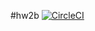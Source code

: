 #hw2b
[![CircleCI](https://dl.circleci.com/status-badge/img/gh/SANIKA1809/Triangle567sm/tree/main.svg?style=svg&circle-token=45efbf342a2f461cfd0615c20dd24b738a7f8830)](https://dl.circleci.com/status-badge/redirect/gh/SANIKA1809/Triangle567sm/tree/main)
